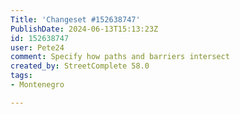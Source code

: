```yaml
---
Title: 'Changeset #152638747'
PublishDate: 2024-06-13T15:13:23Z
id: 152638747
user: Pete24
comment: Specify how paths and barriers intersect
created_by: StreetComplete 58.0
tags:
- Montenegro

---
```


